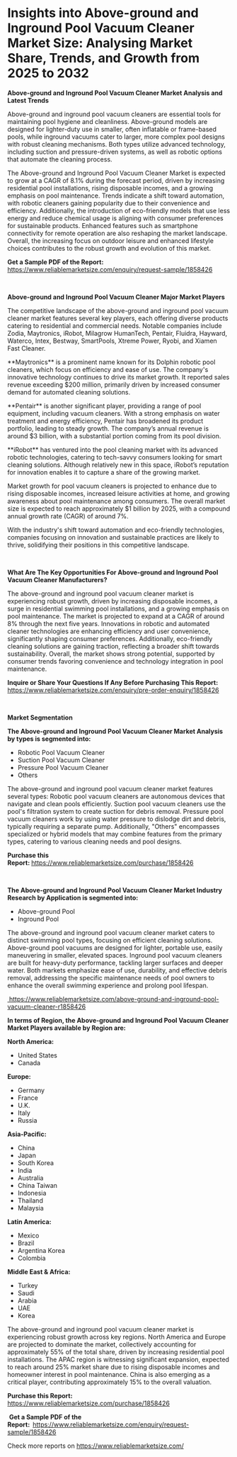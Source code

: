 <p><h1>Insights into Above-ground and Inground Pool Vacuum Cleaner Market Size: Analysing Market Share, Trends, and Growth from 2025 to 2032</h1></p><p><strong>Above-ground and Inground Pool Vacuum Cleaner Market Analysis and Latest Trends</strong></p>
<p><p>Above-ground and inground pool vacuum cleaners are essential tools for maintaining pool hygiene and cleanliness. Above-ground models are designed for lighter-duty use in smaller, often inflatable or frame-based pools, while inground vacuums cater to larger, more complex pool designs with robust cleaning mechanisms. Both types utilize advanced technology, including suction and pressure-driven systems, as well as robotic options that automate the cleaning process.</p><p>The Above-ground and Inground Pool Vacuum Cleaner Market is expected to grow at a CAGR of 8.1% during the forecast period, driven by increasing residential pool installations, rising disposable incomes, and a growing emphasis on pool maintenance. Trends indicate a shift toward automation, with robotic cleaners gaining popularity due to their convenience and efficiency. Additionally, the introduction of eco-friendly models that use less energy and reduce chemical usage is aligning with consumer preferences for sustainable products. Enhanced features such as smartphone connectivity for remote operation are also reshaping the market landscape. Overall, the increasing focus on outdoor leisure and enhanced lifestyle choices contributes to the robust growth and evolution of this market.</p></p>
<p><strong>Get a Sample PDF of the Report:&nbsp;</strong> <a href="https://www.reliablemarketsize.com/enquiry/request-sample/1858426?utm_campaign=2450&utm_medium=2&utm_source=Github&utm_content=ia&utm_term=28022025&utm_id=above-ground-and-inground-pool-vacuum-cleaner">https://www.reliablemarketsize.com/enquiry/request-sample/1858426</a></p>
<p>&nbsp;</p>
<p><strong>Above-ground and Inground Pool Vacuum Cleaner Major Market Players</strong></p>
<p><p>The competitive landscape of the above-ground and inground pool vacuum cleaner market features several key players, each offering diverse products catering to residential and commercial needs. Notable companies include Zodia, Maytronics, iRobot, Milagrow HumanTech, Pentair, Fluidra, Hayward, Waterco, Intex, Bestway, SmartPools, Xtreme Power, Ryobi, and Xiamen Fast Cleaner.</p><p>**Maytronics** is a prominent name known for its Dolphin robotic pool cleaners, which focus on efficiency and ease of use. The company's innovative technology continues to drive its market growth. It reported sales revenue exceeding $200 million, primarily driven by increased consumer demand for automated cleaning solutions.</p><p>**Pentair** is another significant player, providing a range of pool equipment, including vacuum cleaners. With a strong emphasis on water treatment and energy efficiency, Pentair has broadened its product portfolio, leading to steady growth. The company’s annual revenue is around $3 billion, with a substantial portion coming from its pool division.</p><p>**iRobot** has ventured into the pool cleaning market with its advanced robotic technologies, catering to tech-savvy consumers looking for smart cleaning solutions. Although relatively new in this space, iRobot’s reputation for innovation enables it to capture a share of the growing market.</p><p>Market growth for pool vacuum cleaners is projected to enhance due to rising disposable incomes, increased leisure activities at home, and growing awareness about pool maintenance among consumers. The overall market size is expected to reach approximately $1 billion by 2025, with a compound annual growth rate (CAGR) of around 7%.</p><p>With the industry's shift toward automation and eco-friendly technologies, companies focusing on innovation and sustainable practices are likely to thrive, solidifying their positions in this competitive landscape.</p></p>
<p>&nbsp;</p>
<p><strong>What Are The Key Opportunities For Above-ground and Inground Pool Vacuum Cleaner Manufacturers?</strong></p>
<p><p>The above-ground and inground pool vacuum cleaner market is experiencing robust growth, driven by increasing disposable incomes, a surge in residential swimming pool installations, and a growing emphasis on pool maintenance. The market is projected to expand at a CAGR of around 8% through the next five years. Innovations in robotic and automated cleaner technologies are enhancing efficiency and user convenience, significantly shaping consumer preferences. Additionally, eco-friendly cleaning solutions are gaining traction, reflecting a broader shift towards sustainability. Overall, the market shows strong potential, supported by consumer trends favoring convenience and technology integration in pool maintenance.</p></p>
<p><strong>Inquire or Share Your Questions If Any Before Purchasing This Report:</strong> <a href="https://www.reliablemarketsize.com/enquiry/pre-order-enquiry/1858426?utm_campaign=2450&utm_medium=2&utm_source=Github&utm_content=ia&utm_term=28022025&utm_id=above-ground-and-inground-pool-vacuum-cleaner">https://www.reliablemarketsize.com/enquiry/pre-order-enquiry/1858426</a></p>
<p>&nbsp;</p>
<p><strong>Market Segmentation</strong></p>
<p><strong>The Above-ground and Inground Pool Vacuum Cleaner Market Analysis by types is segmented into:</strong></p>
<p><ul><li>Robotic Pool Vacuum Cleaner</li><li>Suction Pool Vacuum Cleaner</li><li>Pressure Pool Vacuum Cleaner</li><li>Others</li></ul></p>
<p><p>The above-ground and inground pool vacuum cleaner market features several types: Robotic pool vacuum cleaners are autonomous devices that navigate and clean pools efficiently. Suction pool vacuum cleaners use the pool's filtration system to create suction for debris removal. Pressure pool vacuum cleaners work by using water pressure to dislodge dirt and debris, typically requiring a separate pump. Additionally, "Others" encompasses specialized or hybrid models that may combine features from the primary types, catering to various cleaning needs and pool designs.</p></p>
<p><strong>Purchase this Report:&nbsp;</strong><a href="https://www.reliablemarketsize.com/purchase/1858426?utm_campaign=2450&utm_medium=2&utm_source=Github&utm_content=ia&utm_term=28022025&utm_id=above-ground-and-inground-pool-vacuum-cleaner">https://www.reliablemarketsize.com/purchase/1858426</a></p>
<p>&nbsp;</p>
<p><strong>The Above-ground and Inground Pool Vacuum Cleaner Market Industry Research by Application is segmented into:</strong></p>
<p><ul><li>Above-ground Pool</li><li>Inground Pool</li></ul></p>
<p><p>The above-ground and inground pool vacuum cleaner market caters to distinct swimming pool types, focusing on efficient cleaning solutions. Above-ground pool vacuums are designed for lighter, portable use, easily maneuvering in smaller, elevated spaces. Inground pool vacuum cleaners are built for heavy-duty performance, tackling larger surfaces and deeper water. Both markets emphasize ease of use, durability, and effective debris removal, addressing the specific maintenance needs of pool owners to enhance the overall swimming experience and prolong pool lifespan.</p></p>
<p><a href="https://www.reliablemarketsize.com/above-ground-and-inground-pool-vacuum-cleaner-r1858426?utm_campaign=2450&utm_medium=2&utm_source=Github&utm_content=ia&utm_term=28022025&utm_id=above-ground-and-inground-pool-vacuum-cleaner">&nbsp;https://www.reliablemarketsize.com/above-ground-and-inground-pool-vacuum-cleaner-r1858426</a></p>
<p><strong>In terms of Region, the Above-ground and Inground Pool Vacuum Cleaner Market Players available by Region are:</strong></p>
<p>
    <p> <strong> North America: </strong>
        <ul>
            <li>United States</li>
            <li>Canada</li>
        </ul>
        </p> 
    <p> <strong> Europe: </strong>
        <ul>
            <li>Germany</li>
            <li>France</li>
            <li>U.K.</li>
            <li>Italy</li>
            <li>Russia</li>
        </ul>
        </p> 
    <p> <strong> Asia-Pacific: </strong>
        <ul>
            <li>China</li>
            <li>Japan</li>
            <li>South Korea</li>
            <li>India</li>
            <li>Australia</li>
            <li>China Taiwan</li>
            <li>Indonesia</li>
            <li>Thailand</li>
            <li>Malaysia</li>
        </ul>
        </p> 
    <p> <strong> Latin America: </strong>
        <ul>
            <li>Mexico</li>
            <li>Brazil</li>
            <li>Argentina Korea</li>
            <li>Colombia</li>
        </ul>
        </p> 
    <p> <strong> Middle East & Africa: </strong>
        <ul>
            <li>Turkey</li>
            <li>Saudi</li>
            <li>Arabia</li>
            <li>UAE</li>
            <li>Korea</li>
        </ul>
    </p>
    </p>
<p><p>The above-ground and inground pool vacuum cleaner market is experiencing robust growth across key regions. North America and Europe are projected to dominate the market, collectively accounting for approximately 55% of the total share, driven by increasing residential pool installations. The APAC region is witnessing significant expansion, expected to reach around 25% market share due to rising disposable incomes and homeowner interest in pool maintenance. China is also emerging as a critical player, contributing approximately 15% to the overall valuation.</p></p>
<p><strong>Purchase this Report: </strong><a href="https://www.reliablemarketsize.com/purchase/1858426?utm_campaign=2450&utm_medium=2&utm_source=Github&utm_content=ia&utm_term=28022025&utm_id=above-ground-and-inground-pool-vacuum-cleaner">https://www.reliablemarketsize.com/purchase/1858426</a></p>
<p>&nbsp;<strong>Get a Sample PDF of the Report:&nbsp;&nbsp;</strong><a href="https://www.reliablemarketsize.com/enquiry/request-sample/1858426?utm_campaign=2450&utm_medium=2&utm_source=Github&utm_content=ia&utm_term=28022025&utm_id=above-ground-and-inground-pool-vacuum-cleaner">https://www.reliablemarketsize.com/enquiry/request-sample/1858426</a></p>
<p><strong></strong></p>
<p>Check more reports on <a href="https://www.reliablemarketsize.com/?utm_campaign=2450&utm_medium=2&utm_source=Github&utm_content=ia&utm_term=28022025&utm_id=above-ground-and-inground-pool-vacuum-cleaner">https://www.reliablemarketsize.com/</a></p>